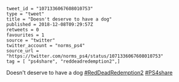 ```
tweet_id = "1071336067608010753"
type = "tweet"
title = "Doesn't deserve to have a dog"
published = 2018-12-08T09:29:57Z
retweets = 0
favourites = 1
source = "twitter"
twitter_account = "norms_ps4"
source_url = "https://twitter.com/norms_ps4/status/1071336067608010753"
tag = [ "ps4share", "reddeadredemption2",]
```

Doesn't deserve to have a dog [#RedDeadRedemption2](/tags/reddeadredemption2/) [#PS4share](/tags/ps4share/)

<p class='image'><img src='http://mnf.m17s.net/2018/12/08/Dt4meXOWoAQ4oer.jpg' alt=''></p>

